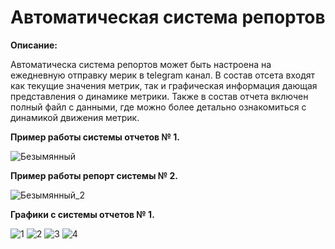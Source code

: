 # Автоматическая система репортов

**Описание:**

Автоматическа система репортов может быть настроена на ежедневную отправку мерик в telegram канал. В состав отсета входят как текущие значения метрик, так и графическая информация дающая представления о динамике метрики. Также в состав отчета включен полный файл с данными, где можно более детально ознакомиться с динамикой движения метрик.


**Пример работы системы отчетов № 1.**

![Безымянный](https://user-images.githubusercontent.com/60318564/164888117-dd79dc5a-500f-4cf7-8321-002940e82f42.png)

**Пример работы репорт системы № 2.**

![Безымянный_2](https://user-images.githubusercontent.com/60318564/164888038-25d94712-3144-4328-92a6-1537ee9a4d74.png)

**Графики с системы отчетов № 1.**

![1](https://user-images.githubusercontent.com/60318564/164888018-85c8f026-0e5b-457e-a1d1-c8b4105e2f0e.jpg)
![2](https://user-images.githubusercontent.com/60318564/164888020-1933ddea-1c1b-4cd5-8632-62b678c09a54.jpg)
![3](https://user-images.githubusercontent.com/60318564/164888022-5f015aeb-2e0b-4f1c-aca0-ce180535c894.jpg)
![4](https://user-images.githubusercontent.com/60318564/164888023-65ca7701-aeca-48c6-842b-f60484520050.jpg)

